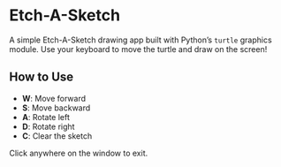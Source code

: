 # Etch-A-Sketch
A simple Etch-A-Sketch drawing app built with Python’s `turtle` graphics module. Use your keyboard to move the turtle and draw on the screen!

## How to Use

- **W**: Move forward
- **S**: Move backward
- **A**: Rotate left
- **D**: Rotate right
- **C**: Clear the sketch

Click anywhere on the window to exit.
